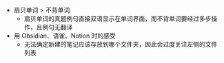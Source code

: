 - 扇贝单词 > 不背单词
	- 扇贝单词的真题例句直接双语显示在单词界面，而不背单词要经过多步操作，且例句无翻译
- 用 Obsidian、语雀、Notion 时的感受
	- 无法确定新建的笔记应该存放到哪个文件夹，因此会过度关注左侧的文件列表
 